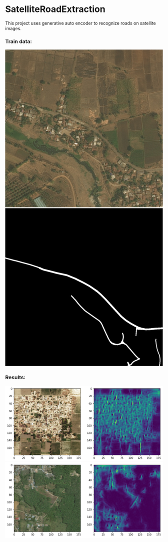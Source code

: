 # SatelliteRoadExtraction
This project uses generative auto encoder to recognize roads on satellite images.

### Train data: 

![image](./images/113_sat.jpg)
![image](./images/113_mask.png)

### Results: 
![image](./images/test_dataPrediction.png)
![image](./images/valData_prediction.png)

